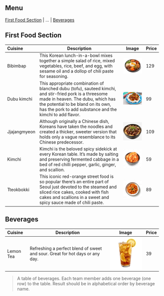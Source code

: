 ## Menu

[First Food Section](#first-food-section) | ... | [Beverages](#beverages)

## First Food Section
| Cuisine      | Description                                                                                                                                                                                                                                    | Image                                         | Price |
|:-------------|------------------------------------------------------------------------------------------------------------------------------------------------------------------------------------------------------------------------------------------------|-----------------------------------------------|-------|
| Bibimbap     | This Korean lunch-in-a-bowl mixes together a simple salad of rice, mixed vegetables, rice, beef, and egg, with sesame oil and a dollop of chili paste for seasoning.                                                                           | <img src="images/bimbimbap.png" width=200>    | 129   |
| Dubu kimchi  | This appropriate combination of blanched dubu (tofu), sauteed kimchi, and stir-fried pork is a threesome made in heaven. The dubu, which has the potential to be bland on its own, has the pork to add substance and the kimchi to add flavor. | <img src="images/dubukimchi.jpg" width=200>   | 99    |
| Jjajangmyeon | Although originally a Chinese dish, Koreans have taken the noodles and created a thicker, sweeter version that holds only a vague resemblance to its Chinese predecessor.                                                                      | <img src="images/Jjajangmyeon.png" width=200> | 109   |
| Kimchi       | Kimchi is the beloved spicy sidekick at every Korean table. It’s made by salting and preserving fermented cabbage in a bed of red chilli pepper, garlic, ginger, and scallion.                                                                 | <img src="images/Kimchi.jpg" width=200>       | 59    |
| Tteokbokki   | This iconic red-orange street food is so popular there’s an entire part of Seoul just devoted to the steamed and sliced rice cakes, cooked with fish cakes and scallions in a sweet and spicy sauce made of chili paste.                       | <img src="images/tteokbokki.jpg" width=200>   | 89    |

## Beverages
| Cuisine   | Description                                                                  | Image                                     | Price |
|:----------|------------------------------------------------------------------------------|-------------------------------------------|-------|
| Lemon Tea | Refreshing a perfect blend of sweet and sour. Great for hot days or any day. | <img src="images/lemontea.jpg" width=200> | 39    |
> A table of beverages. Each team member adds one beverage (one row) to the table.
> Result should be in alphabetical order by beverage name.
